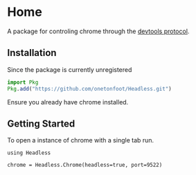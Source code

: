 # Home

A package for controling chrome through the [devtools protocol](https://chromedevtools.github.io/devtools-protocol/).

## Installation

Since the package is currently unregistered

```julia
import Pkg
Pkg.add("https://github.com/onetonfoot/Headless.git")
```

Ensure you already have chrome installed.

## Getting Started

To open a instance of chrome with a single tab run.

```@setup abc
using Headless
```

```@repl abc
chrome = Headless.Chrome(headless=true, port=9522)
```